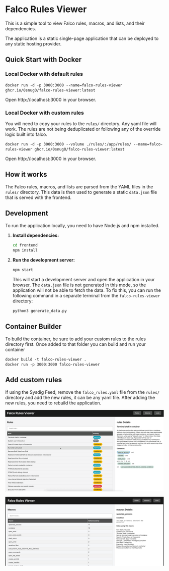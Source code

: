 # Falco Rules Viewer

This is a simple tool to view Falco rules, macros, and lists, and their dependencies.

The application is a static single-page application that can be deployed to any static hosting provider.

## Quick Start with Docker

### Local Docker with default rules

```
docker run -d -p 3000:3000 --name=falco-rules-viewer ghcr.io/0snug0/falco-rules-viewer:latest
```

Open http://localhost:3000 in your browser.

### Local Docker with custom rules

You will need to copy your rules to the `rules/` directory. Any yaml file will work. The rules are not being deduplicated or following any of the override logic built into falco. 

```
docker run -d -p 3000:3000 --volume ./rules/:/app/rules/ --name=falco-rules-viewer ghcr.io/0snug0/falco-rules-viewer:latest
```

Open http://localhost:3000 in your browser.


## How it works

The Falco rules, macros, and lists are parsed from the YAML files in the `rules/` directory. This data is then used to generate a static `data.json` file that is served with the frontend.

## Development

To run the application locally, you need to have Node.js and npm installed.

1.  **Install dependencies:**
    ```bash
    cd frontend
    npm install
    ```

2.  **Run the development server:**
    ```bash
    npm start
    ```
    This will start a development server and open the application in your browser. The `data.json` file is not generated in this mode, so the application will not be able to fetch the data. To fix this, you can run the following command in a separate terminal from the `falco-rules-viewer` directory:
    ```bash
    python3 generate_data.py
    ```

## Container Builder

To build the container, be sure to add your custom rules to the rules directory first. Once added to that folder you can build and run your container
```
docker build -t falco-rules-viewer .
docker run -p 3000:3000 falco-rules-viewer
```

## Add custom rules

If using the Sysdig Feed, remove the `falco_rules.yaml` file from the `rules/` directory and add the new rules, it can be any yaml file. After adding the new rules, you need to rebuild the application.

![Rules Viewer](/img/Rules%20Viewer.gif)

![Macro Viewer](/img/Macro%20Viewer.png)